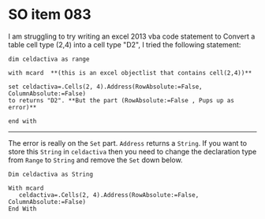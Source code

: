 # SO item 083
I am struggling to try writing an excel 2013 vba code statement to Convert a table cell type (2,4) into a cell type "D2", I tried the following statement:

```
dim celdactiva as range

with mcard  **(this is an excel objectlist that contains cell(2,4))**

set celdactiva=.Cells(2, 4).Address(RowAbsolute:=False, ColumnAbsolute:=False)
to returns "D2". **But the part (RowAbsolute:=False , Pups up as error)**

end with

```

----

The error is really on the `Set` part. `Address` returns a `String`. If you want to store this `String` in `celdactiva` then you need to change the declaration type from `Range` to `String` and remove the `Set` down below.

```
Dim celdactiva as String

With mcard
   celdactiva=.Cells(2, 4).Address(RowAbsolute:=False, ColumnAbsolute:=False)
End With

```
